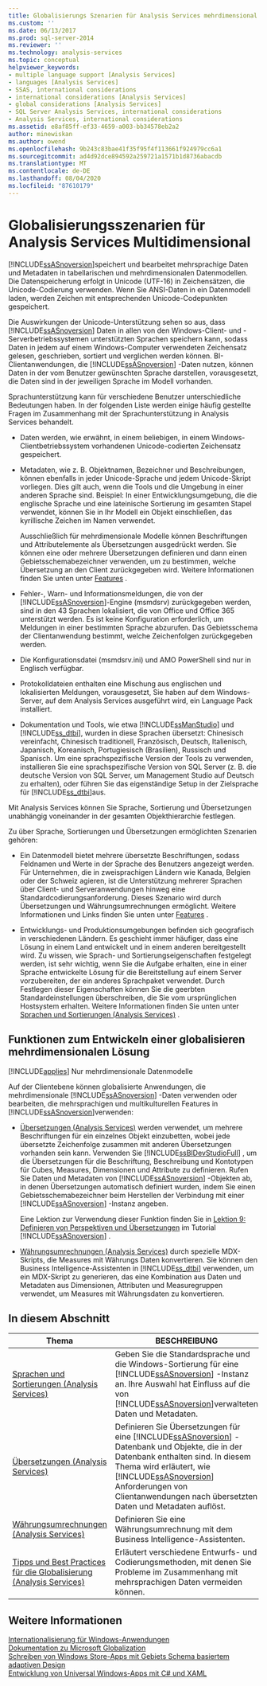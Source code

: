 ```yaml
---
title: Globalisierungs Szenarien für Analysis Services mehrdimensional | Microsoft-Dokumentation
ms.custom: ''
ms.date: 06/13/2017
ms.prod: sql-server-2014
ms.reviewer: ''
ms.technology: analysis-services
ms.topic: conceptual
helpviewer_keywords:
- multiple language support [Analysis Services]
- languages [Analysis Services]
- SSAS, international considerations
- international considerations [Analysis Services]
- global considerations [Analysis Services]
- SQL Server Analysis Services, international considerations
- Analysis Services, international considerations
ms.assetid: e8af85ff-ef33-4659-a003-bb34578eb2a2
author: minewiskan
ms.author: owend
ms.openlocfilehash: 9b243c83bae41f35f95f4f113661f924979cc6a1
ms.sourcegitcommit: ad4d92dce894592a259721a1571b1d8736abacdb
ms.translationtype: MT
ms.contentlocale: de-DE
ms.lasthandoff: 08/04/2020
ms.locfileid: "87610179"
---
```

# <a name="globalization-scenarios-for-analysis-services-multiidimensional"></a>Globalisierungsszenarien für Analysis Services Multidimensional
  [!INCLUDE[ssASnoversion](../includes/ssasnoversion-md.md)]speichert und bearbeitet mehrsprachige Daten und Metadaten in tabellarischen und mehrdimensionalen Datenmodellen. Die Datenspeicherung erfolgt in Unicode (UTF-16) in Zeichensätzen, die Unicode-Codierung verwenden. Wenn Sie ANSI-Daten in ein Datenmodell laden, werden Zeichen mit entsprechenden Unicode-Codepunkten gespeichert.  
  
 Die Auswirkungen der Unicode-Unterstützung sehen so aus, dass [!INCLUDE[ssASnoversion](../includes/ssasnoversion-md.md)] Daten in allen von den Windows-Client- und -Serverbetriebssystemen unterstützten Sprachen speichern kann, sodass Daten in jedem auf einem Windows-Computer verwendeten Zeichensatz gelesen, geschrieben, sortiert und verglichen werden können. BI-Clientanwendungen, die [!INCLUDE[ssASnoversion](../includes/ssasnoversion-md.md)] -Daten nutzen, können Daten in der vom Benutzer gewünschten Sprache darstellen, vorausgesetzt, die Daten sind in der jeweiligen Sprache im Modell vorhanden.  
  
 Sprachunterstützung kann für verschiedene Benutzer unterschiedliche Bedeutungen haben. In der folgenden Liste werden einige häufig gestellte Fragen im Zusammenhang mit der Sprachunterstützung in Analysis Services behandelt.  
  
-   Daten werden, wie erwähnt, in einem beliebigen, in einem Windows-Clientbetriebssystem vorhandenen Unicode-codierten Zeichensatz gespeichert.  
  
-   Metadaten, wie z. B. Objektnamen, Bezeichner und Beschreibungen, können ebenfalls in jeder Unicode-Sprache und jedem Unicode-Skript vorliegen. Dies gilt auch, wenn die Tools und die Umgebung in einer anderen Sprache sind. Beispiel: In einer Entwicklungsumgebung, die die englische Sprache und eine lateinische Sortierung im gesamten Stapel verwendet, können Sie in Ihr Modell ein Objekt einschließen, das kyrillische Zeichen im Namen verwendet.  
  
     Ausschließlich für mehrdimensionale Modelle können Beschriftungen und Attributelemente als Übersetzungen ausgedrückt werden. Sie können eine oder mehrere Übersetzungen definieren und dann einen Gebietsschemabezeichner verwenden, um zu bestimmen, welche Übersetzung an den Client zurückgegeben wird. Weitere Informationen finden Sie unten unter [Features](#bkmk_features) .  
  
-   Fehler-, Warn- und Informationsmeldungen, die von der [!INCLUDE[ssASnoversion](../includes/ssasnoversion-md.md)]-Engine (msmdsrv) zurückgegeben werden, sind in den 43 Sprachen lokalisiert, die von Office und Office 365 unterstützt werden. Es ist keine Konfiguration erforderlich, um Meldungen in einer bestimmten Sprache abzurufen. Das Gebietsschema der Clientanwendung bestimmt, welche Zeichenfolgen zurückgegeben werden.  
  
-   Die Konfigurationsdatei (msmdsrv.ini) und AMO PowerShell sind nur in Englisch verfügbar.  
  
-   Protokolldateien enthalten eine Mischung aus englischen und lokalisierten Meldungen, vorausgesetzt, Sie haben auf dem Windows-Server, auf dem Analysis Services ausgeführt wird, ein Language Pack installiert.  
  
-   Dokumentation und Tools, wie etwa [!INCLUDE[ssManStudio](../includes/ssmanstudio-md.md)] und [!INCLUDE[ss_dtbi](../includes/ss-dtbi-md.md)], wurden in diese Sprachen übersetzt: Chinesisch vereinfacht, Chinesisch traditionell, Französisch, Deutsch, Italienisch, Japanisch, Koreanisch, Portugiesisch (Brasilien), Russisch und Spanisch. Um eine sprachspezifische Version der Tools zu verwenden, installieren Sie eine sprachspezifische Version von SQL Server (z. B. die deutsche Version von SQL Server, um Management Studio auf Deutsch zu erhalten), oder führen Sie das eigenständige Setup in der Zielsprache für [!INCLUDE[ss_dtbi](../includes/ss-dtbi-md.md)]aus.  
  
 Mit Analysis Services können Sie Sprache, Sortierung und Übersetzungen unabhängig voneinander in der gesamten Objekthierarchie festlegen.  
  
 Zu über Sprache, Sortierungen und Übersetzungen ermöglichten Szenarien gehören:  
  
-   Ein Datenmodell bietet mehrere übersetzte Beschriftungen, sodass Feldnamen und Werte in der Sprache des Benutzers angezeigt werden. Für Unternehmen, die in zweisprachigen Ländern wie Kanada, Belgien oder der Schweiz agieren, ist die Unterstützung mehrerer Sprachen über Client- und Serveranwendungen hinweg eine Standardcodierungsanforderung. Dieses Szenario wird durch Übersetzungen und Währungsumrechnungen ermöglicht. Weitere Informationen und Links finden Sie unten unter [Features](#bkmk_features) .  
  
-   Entwicklungs- und Produktionsumgebungen befinden sich geografisch in verschiedenen Ländern. Es geschieht immer häufiger, dass eine Lösung in einem Land entwickelt und in einem anderen bereitgestellt wird. Zu wissen, wie Sprach- und Sortierungseigenschaften festgelegt werden, ist sehr wichtig, wenn Sie die Aufgabe erhalten, eine in einer Sprache entwickelte Lösung für die Bereitstellung auf einem Server vorzubereiten, der ein anderes Sprachpaket verwendet. Durch Festlegen dieser Eigenschaften können Sie die geerbten Standardeinstellungen überschreiben, die Sie vom ursprünglichen Hostsystem erhalten. Weitere Informationen finden Sie unten unter [Sprachen und Sortierungen &#40;Analysis Services&#41;](languages-and-collations-analysis-services.md) .  
  
##  <a name="features-for-building-a-globalized-multidimensional-solution"></a><a name="bkmk_features"></a>Funktionen zum Entwickeln einer globalisieren mehrdimensionalen Lösung  
 [!INCLUDE[applies](../includes/applies-md.md)] Nur mehrdimensionale Datenmodelle  
  
 Auf der Clientebene können globalisierte Anwendungen, die mehrdimensionale [!INCLUDE[ssASnoversion](../includes/ssasnoversion-md.md)] -Daten verwenden oder bearbeiten, die mehrsprachigen und multikulturellen Features in [!INCLUDE[ssASnoversion](../includes/ssasnoversion-md.md)]verwenden:  
  
-   [Übersetzungen &#40;Analysis Services&#41;](translations-analysis-services.md) werden verwendet, um mehrere Beschriftungen für ein einzelnes Objekt einzubetten, wobei jede übersetzte Zeichenfolge zusammen mit anderen Übersetzungen vorhanden sein kann. Verwenden Sie [!INCLUDE[ssBIDevStudioFull](../includes/ssbidevstudiofull-md.md)] , um die Übersetzungen für die Beschriftung, Beschreibung und Kontotypen für Cubes, Measures, Dimensionen und Attribute zu definieren. Rufen Sie Daten und Metadaten von [!INCLUDE[ssASnoversion](../includes/ssasnoversion-md.md)] -Objekten ab, in denen Übersetzungen automatisch definiert wurden, indem Sie einen Gebietsschemabezeichner beim Herstellen der Verbindung mit einer [!INCLUDE[ssASnoversion](../includes/ssasnoversion-md.md)] -Instanz angeben.  
  
     Eine Lektion zur Verwendung dieser Funktion finden Sie in [Lektion 9: Definieren von Perspektiven und Übersetzungen](lesson-9-defining-perspectives-and-translations.md) im Tutorial [!INCLUDE[ssASnoversion](../includes/ssasnoversion-md.md)] .  
  
-   [Währungsumrechnungen &#40;Analysis Services&#41;](currency-conversions-analysis-services.md) durch spezielle MDX-Skripts, die Measures mit Währungs Daten konvertieren. Sie können den Business Intelligence-Assistenten in [!INCLUDE[ss_dtbi](../includes/ss-dtbi-md.md)] verwenden, um ein MDX-Skript zu generieren, das eine Kombination aus Daten und Metadaten aus Dimensionen, Attributen und Measuregruppen verwendet, um Measures mit Währungsdaten zu konvertieren.  
  
## <a name="in-this-section"></a>In diesem Abschnitt  
  
|Thema|BESCHREIBUNG|  
|-----------|-----------------|  
|[Sprachen und Sortierungen &#40;Analysis Services&#41;](languages-and-collations-analysis-services.md)|Geben Sie die Standardsprache und die Windows-Sortierung für eine [!INCLUDE[ssASnoversion](../includes/ssasnoversion-md.md)] -Instanz an. Ihre Auswahl hat Einfluss auf die von [!INCLUDE[ssASnoversion](../includes/ssasnoversion-md.md)]verwalteten Daten und Metadaten.|  
|[Übersetzungen &#40;Analysis Services&#41;](translations-analysis-services.md)|Definieren Sie Übersetzungen für eine [!INCLUDE[ssASnoversion](../includes/ssasnoversion-md.md)] -Datenbank und Objekte, die in der Datenbank enthalten sind. In diesem Thema wird erläutert, wie [!INCLUDE[ssASnoversion](../includes/ssasnoversion-md.md)] Anforderungen von Clientanwendungen nach übersetzten Daten und Metadaten auflöst.|  
|[Währungsumrechnungen &#40;Analysis Services&#41;](currency-conversions-analysis-services.md)|Definieren Sie eine Währungsumrechnung mit dem Business Intelligence-Assistenten.|  
|[Tipps und Best Practices für die Globalisierung &#40;Analysis Services&#41;](globalization-tips-and-best-practices-analysis-services.md)|Erläutert verschiedene Entwurfs- und Codierungsmethoden, mit denen Sie Probleme im Zusammenhang mit mehrsprachigen Daten vermeiden können.|  
  
## <a name="see-also"></a>Weitere Informationen  
 [Internationalisierung für Windows-Anwendungen](/windows/desktop/Intl/international-support)   
 [Dokumentation zu Microsoft Globalization](/globalization/)   
 [Schreiben von Windows Store-Apps mit Gebiets Schema basiertem adaptiven Design](https://blogs.windows.com/buildingapps/2014/03/06/writing-windows-store-apps-with-locale-based-adaptive-design/)   
 [Entwicklung von Universal Windows-Apps mit C# und XAML](https://www.microsoftvirtualacademy.com/training-courses/developing-universal-windows-apps-with-c-and-xaml)  
  
